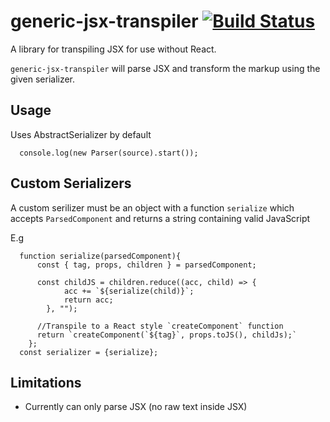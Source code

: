 # generic-jsx-transpiler [![Build Status](https://travis-ci.org/c-mcg/generic-jsx-transpiler.svg?branch=master)](https://travis-ci.org/c-mcg/generic-jsx-transpiler)

A library for transpiling JSX for use without React.

`generic-jsx-transpiler` will parse JSX and transform the markup using the given serializer.

## Usage

Uses AbstractSerializer by default

```
  console.log(new Parser(source).start());
```

## Custom Serializers

A custom serilizer must be an object with a function `serialize` which accepts `ParsedComponent` and returns a string containing valid JavaScript

E.g
```
  function serialize(parsedComponent){
      const { tag, props, children } = parsedComponent;
      
      const childJS = children.reduce((acc, child) => {
            acc += `${serialize(child)}`;
            return acc;
        }, "");
      
      //Transpile to a React style `createComponent` function
      return `createComponent(`${tag}`, props.toJS(), childJs);` 
    };
  const serializer = {serialize};
```
## Limitations

 - Currently can only parse JSX (no raw text inside JSX)
